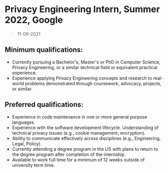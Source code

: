 # Privacy Engineering Intern, Summer 2022, Google

> 11-09-2021

## Minimum qualifications:

- Currently pursuing a Bachelor's, Master's or PhD in Computer Science, Privacy Engineering, or a similar technical field or equivalent practical experience.
- Experience applying Privacy Engineering concepts and research to real-world problems demonstrated through coursework, advocacy, projects, or similar.

## Preferred qualifications:

- Experience in code maintenance in one or more general purpose languages.
- Experience with the software development lifecycle. Understanding of technical privacy issues (e.g., cookie management, encryption).
- Ability to communicate effectively across disciplines (e.g., Engineering, Legal, Policy).
- Currently attending a degree program in the US with plans to return to the degree program after completion of the internship.
- Available to work full time for a minimum of 12 weeks outside of university term time.
